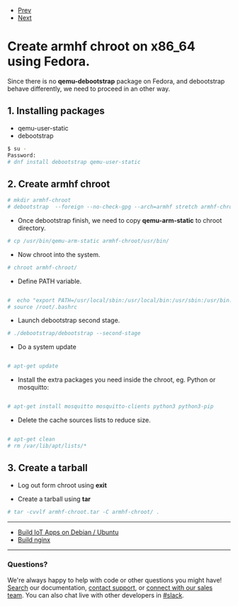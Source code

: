 <nav role="navigation">
                <ul class="pagination">
                        <li class="button"><a href="#0">Prev</a></li>
                        <li class="button"><a href="#0">Next</a></li>
                </ul>
</nav>

# Create armhf chroot on x86_64 using Fedora.

Since there is no **qemu-debootstrap** package on Fedora, and debootstrap behave differently,
we need to proceed in an other way.

## 1. Installing packages
- qemu-user-static
- debootstrap

```bash
$ su -
Password:
# dnf install debootstrap qemu-user-static
```

## 2. Create armhf chroot

```bash
# mkdir armhf-chroot
# debootstrap  --foreign --no-check-gpg --arch=armhf stretch armhf-chroot  http://ftp.debian.org/debian
```
- Once debootstrap finish, we need to copy  **qemu-arm-static** to chroot directory.

```bash
# cp /usr/bin/qemu-arm-static armhf-chroot/usr/bin/
```

- Now chroot into the system.

```bash
# chroot armhf-chroot/
```

- Define PATH variable.

```bash 

#  echo "export PATH=/usr/local/sbin:/usr/local/bin:/usr/sbin:/usr/bin:/sbin:/bin" >> /root/.bashrc
# source /root/.bashrc

```


- Launch debootstrap second stage.

```bash
# ./debootstrap/debootstrap --second-stage
```

- Do a system update

```bash

# apt-get update

````

- Install the extra packages you need inside the chroot, eg. Python or mosquitto:

```bash 

# apt-get install mosquitto mosquitto-clients python3 python3-pip

```

- Delete the cache sources lists to reduce size.

```bash 

# apt-get clean
# rm /var/lib/apt/lists/*

```

## 3. Create a tarball 

- Log out form chroot using **exit**

- Create a tarball using **tar** 

```bash
# tar -cvvlf armhf-chroot.tar -C armhf-chroot/ .
```

---

<ul class="doclink">
  <li><a href="">Build IoT Apps on Debian / Ubuntu</a></li>
  <li><a href="">Build nginx</a></li>
</ul>


---


### Questions?
We're always happy to help with code or other questions you might have! [Search](https://docs.ionoid.io/#/) our documentation, [contact support](support@ionoid.io), or [connect with our sales team](support@opendevices.io). You can also chat live with other developers in  [#slack](https://ionoidcommunity.slack.com/messages).
